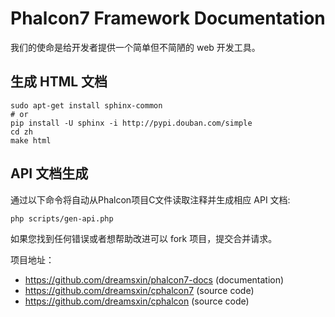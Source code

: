 # Phalcon7 Framework Documentation

我们的使命是给开发者提供一个简单但不简陋的 web 开发工具。

## 生成 HTML 文档

```shell
sudo apt-get install sphinx-common
# or
pip install -U sphinx -i http://pypi.douban.com/simple
cd zh
make html
```

## API 文档生成

通过以下命令将自动从Phalcon项目C文件读取注释并生成相应 API 文档:

    php scripts/gen-api.php

如果您找到任何错误或者想帮助改进可以 fork 项目，提交合并请求。

项目地址：
- https://github.com/dreamsxin/phalcon7-docs (documentation)
- https://github.com/dreamsxin/cphalcon7 (source code)
- https://github.com/dreamsxin/cphalcon (source code)
